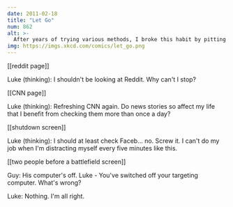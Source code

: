 ```yaml
---
date: 2011-02-18
title: "Let Go"
num: 862
alt: >-
  After years of trying various methods, I broke this habit by pitting my impatience against my laziness. I decoupled the action and the neurological reward by setting up a simple 30-second delay I had to wait through, in which I couldn't do anything else, before any new page or chat client would load (and only allowed one to run at once). The urge to check all those sites magically vanished--and my 'productive' computer use was unaffected.
img: https://imgs.xkcd.com/comics/let_go.png
---
```

[[reddit page]]

Luke (thinking): I shouldn't be looking at Reddit. Why can't I stop?

[[CNN page]]

Luke (thinking): Refreshing CNN again. Do news stories so affect my life that I benefit from checking them more than once a day?

[[shutdown screen]]

Luke (thinking): I should at least check Faceb... no.  Screw it.  I can't do my job when I'm distracting myself every five minutes like this.

[[two people before a battlefield screen]]

Guy: His computer's off.  Luke - You've switched off your targeting computer. What's wrong?

Luke: Nothing. I'm all right.

